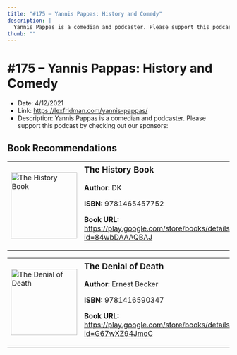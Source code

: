 ```yaml
---
title: "#175 – Yannis Pappas: History and Comedy"
description: |
  Yannis Pappas is a comedian and podcaster. Please support this podcast by checking out our sponsors:"
thumb: ""
---
```


# #175 – Yannis Pappas: History and Comedy

  - Date: 4/12/2021
  - Link: https://lexfridman.com/yannis-pappas/
  - Description: Yannis Pappas is a comedian and podcaster. Please support this podcast by checking out our sponsors:

## Book Recommendations

<table style="border: none;"><tr style="border: none;"><td style="border: none;"><img src="http://books.google.com/books/content?id=84wbDAAAQBAJ&printsec=frontcover&img=1&zoom=1&edge=curl&source=gbs_api" alt="The History Book" width="150" style="vertical-align: top;"></td><td style="border: none; vertical-align: top;"><h3 style='margin-top: 5'>The History Book</h3><p><strong>Author:</strong> DK</p><p><strong>ISBN:</strong> 9781465457752</p><p><strong>Book URL:</strong> <a href="https://play.google.com/store/books/details?id=84wbDAAAQBAJ">https://play.google.com/store/books/details?id=84wbDAAAQBAJ</a></p></td></tr></table>
<table style="border: none;"><tr style="border: none;"><td style="border: none;"><img src="http://books.google.com/books/content?id=G67wXZ94JmoC&printsec=frontcover&img=1&zoom=1&edge=curl&source=gbs_api" alt="The Denial of Death" width="150" style="vertical-align: top;"></td><td style="border: none; vertical-align: top;"><h3 style='margin-top: 5'>The Denial of Death</h3><p><strong>Author:</strong> Ernest Becker</p><p><strong>ISBN:</strong> 9781416590347</p><p><strong>Book URL:</strong> <a href="https://play.google.com/store/books/details?id=G67wXZ94JmoC">https://play.google.com/store/books/details?id=G67wXZ94JmoC</a></p></td></tr></table>
